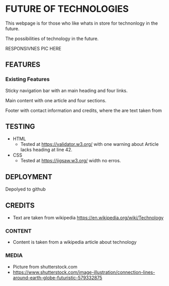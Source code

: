 # FUTURE OF TECHNOLOGIES

This webpage is for those who like whats in store for technonlogy in the future. 

The possibilities of technology in the future.


RESPONSIVNES PIC HERE

## FEATURES

### Existing Features

Sticky navigation bar with an main heading and four links.

Main content with one article and four sections.

Footer with contact information and credits, where the are text taken from

## TESTING
* HTML
    * Tested at https://validator.w3.org/ with one warning about Article lacks heading at line 42.
* CSS
    * Tested at https://jigsaw.w3.org/ width no erros.    


## DEPLOYMENT
Depolyed to github 

## CREDITS
* Text are taken from wikipedia https://en.wikipedia.org/wiki/Technology

### CONTENT
* Content is taken from a wikipedia article about technology
### MEDIA

* Picture from shutterstock.com
 * https://www.shutterstock.com/image-illustration/connection-lines-around-earth-globe-futuristic-579332875
